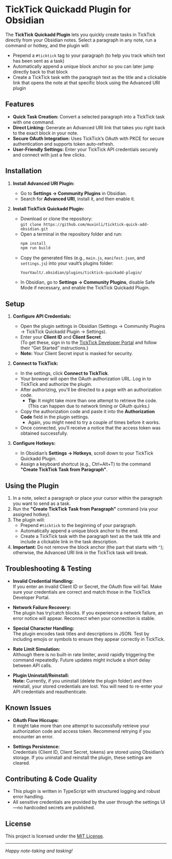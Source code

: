# TickTick Quickadd Plugin for Obsidian

The **TickTick Quickadd Plugin** lets you quickly create tasks in TickTick directly from your Obsidian notes. Select a paragraph in any note, run a command or hotkey, and the plugin will:
- Prepend a `#ticktick` tag to your paragraph (to help you track which text has been sent as a task)
- Automatically append a unique block anchor so you can later jump directly back to that block
- Create a TickTick task with the paragraph text as the title and a clickable link that opens the note at that specific block using the Advanced URI plugin

## Features

- **Quick Task Creation:** Convert a selected paragraph into a TickTick task with one command.
- **Direct Linking:** Generate an Advanced URI link that takes you right back to the exact block in your note.
- **Secure OAuth Integration:** Uses TickTick’s OAuth with PKCE for secure authentication and supports token auto-refresh.
- **User-Friendly Settings:** Enter your TickTick API credentials securely and connect with just a few clicks.

## Installation

1. **Install Advanced URI Plugin:**
   - Go to **Settings → Community Plugins** in Obsidian.
   - Search for **Advanced URI**, install it, and then enable it.

2. **Install TickTick Quickadd Plugin:**
   - Download or clone the repository:  
     `git clone https://github.com/muxinli/ticktick-quick-add-obsidian.git`
   - Open a terminal in the repository folder and run:
     ```bash
     npm install
     npm run build
     ```
   - Copy the generated files (e.g., `main.js`, `manifest.json`, and `settings.js`) into your vault’s plugins folder:
     ```
     YourVault/.obsidian/plugins/ticktick-quickadd-plugin/
     ```
   - In Obsidian, go to **Settings → Community Plugins**, disable Safe Mode if necessary, and enable the TickTick Quickadd Plugin.

## Setup

1. **Configure API Credentials:**
   - Open the plugin settings in Obsidian (Settings → Community Plugins → TickTick Quickadd Plugin → Settings).
   - Enter your **Client ID** and **Client Secret**.  
     (To get these, sign in to the [TickTick Developer Portal](https://developer.ticktick.com/) and follow their “Get Started” instructions.)
   - **Note:** Your Client Secret input is masked for security.

2. **Connect to TickTick:**
   - In the settings, click **Connect to TickTick**.
   - Your browser will open the OAuth authorization URL. Log in to TickTick and authorize the plugin.
   - After authorizing, you'll be directed to a page with an authorization code.
     - **Tip:** It might take more than one attempt to retrieve the code. (This can happen due to network timing or OAuth quirks.)
   - Copy the authorization code and paste it into the **Authorization Code** field in the plugin settings.
     - Again, you might need to try a couple of times before it works.
   - Once connected, you’ll receive a notice that the access token was obtained successfully.

3. **Configure Hotkeys:**
   - In Obsidian’s **Settings → Hotkeys**, scroll down to your TickTick Quickadd Plugin.
   - Assign a keyboard shortcut (e.g., Ctrl+Alt+T) to the command **"Create TickTick Task from Paragraph"**.

## Using the Plugin

1. In a note, select a paragraph or place your cursor within the paragraph you want to send as a task.
2. Run the **"Create TickTick Task from Paragraph"** command (via your assigned hotkey).
3. The plugin will:
   - Prepend `#ticktick` to the beginning of your paragraph.
   - Automatically append a unique block anchor to the end.
   - Create a TickTick task with the paragraph text as the task title and include a clickable link in the task description.
4. **Important:** Do not remove the block anchor (the part that starts with `^`); otherwise, the Advanced URI link in the TickTick task will break.

## Troubleshooting & Testing
  
- **Invalid Credential Handling:**  
  If you enter an invalid Client ID or Secret, the OAuth flow will fail. Make sure your credentials are correct and match those in the TickTick Developer Portal.

- **Network Failure Recovery:**  
  The plugin has try/catch blocks. If you experience a network failure, an error notice will appear. Reconnect when your connection is stable.

- **Special Character Handling:**  
  The plugin encodes task titles and descriptions in JSON. Test by including emojis or symbols to ensure they appear correctly in TickTick.

- **Rate Limit Simulation:**  
  Although there is no built-in rate limiter, avoid rapidly triggering the command repeatedly. Future updates might include a short delay between API calls.

- **Plugin Uninstall/Reinstall:**  
  **Note:** Currently, if you uninstall (delete the plugin folder) and then reinstall, your stored credentials are lost. You will need to re-enter your API credentials and reauthenticate.

## Known Issues

- **OAuth Flow Hiccups:**  
  It might take more than one attempt to successfully retrieve your authorization code and access token. Recommend retrying if you encounter an error.
  
- **Settings Persistence:**  
  Credentials (Client ID, Client Secret, tokens) are stored using Obsidian’s storage. If you uninstall and reinstall the plugin, these settings are cleared.

## Contributing & Code Quality

- This plugin is written in TypeScript with structured logging and robust error handling.
- All sensitive credentials are provided by the user through the settings UI—no hardcoded secrets are published.

## License

This project is licensed under the [MIT License](./LICENSE).

---

*Happy note-taking and tasking!*